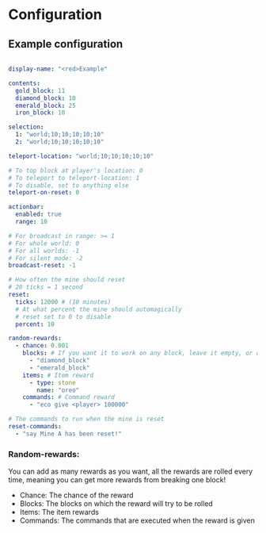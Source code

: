 # Configuration

## Example configuration
```yaml

display-name: "<red>Example"

contents:
  gold_block: 11
  diamond_block: 10
  emerald_block: 25
  iron_block: 10

selection:
  1: "world;10;10;10;10;10"
  2: "world;10;10;10;10;10"

teleport-location: "world;10;10;10;10;10"

# To top block at player's location: 0
# To teleport to teleport-location: 1
# To disable, set to anything else
teleport-on-reset: 0

actionbar:
  enabled: true
  range: 10

# For broadcast in range: >= 1
# For whole world: 0
# For all worlds: -1
# For silent mode: -2
broadcast-reset: -1

# How often the mine should reset
# 20 ticks = 1 second
reset:
  ticks: 12000 # (10 minutes)
  # At what percent the mine should automagically
  # reset set to 0 to disable
  percent: 10

random-rewards:
  - chance: 0.001
    blocks: # If you want it to work on any block, leave it empty, or don't even add it
      - "diamond_block"
      - "emerald_block"
    items: # Item reward
      - type: stone
        name: "oreo"
    commands: # Command reward
      - "eco give <player> 100000"

# The commands to run when the mine is reset
reset-commands:
  - "say Mine A has been reset!"
```

### Random-rewards:
You can add as many rewards as you want, all the rewards are rolled every time,
meaning you can get more rewards from breaking one block!

* Chance: The chance of the reward
* Blocks: The blocks on which the reward will try to be rolled
* Items: The item rewards
* Commands: The commands that are executed when the reward is given